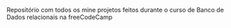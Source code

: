 Repositório com todos os mine projetos feitos durante o curso de Banco de Dados relacionais na freeCodeCamp
